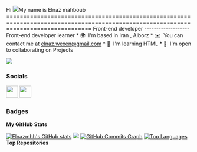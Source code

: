 Hi ![](https://user-images.githubusercontent.com/18350557/176309783-0785949b-9127-417c-8b55-ab5a4333674e.gif)My name is Elnaz mahboub =====================================================================================================================================  Front-end developer -------------------  Front-end developer learner  * 🌍  I'm based in Iran , Alborz * ✉️  You can contact me at [elnaz.wexen@gmail.com](mailto:elnaz.wexen@gmail.com) * 🧠  I'm learning HTML * 🤝  I'm open to collaborating on Projects

<a href="https://www.github.com/Elnazmhh" target="_blank" rel="noreferrer"><img src="https://img.shields.io/github/followers/Elnazmhh?logo=github&style=for-the-badge&color=0891b2&labelColor=1c1917" /></a>
 ### Socials  <p align="left"> <a href="https://www.github.com/Elnazmhh" target="_blank" rel="noreferrer"> <picture> <source media="(prefers-color-scheme: dark)" srcset="https://raw.githubusercontent.com/danielcranney/readme-generator/main/public/icons/socials/github-dark.svg" /> <source media="(prefers-color-scheme: light)" srcset="https://raw.githubusercontent.com/danielcranney/readme-generator/main/public/icons/socials/github.svg" /> <img src="https://raw.githubusercontent.com/danielcranney/readme-generator/main/public/icons/socials/github.svg" width="32" height="32" /> </picture> </a> <a href="https://www.linkedin.com/in/https://www.linkedin.com/in/elnaz-undefined-86a5b831a" target="_blank" rel="noreferrer"> <picture> <source media="(prefers-color-scheme: dark)" srcset="https://raw.githubusercontent.com/danielcranney/readme-generator/main/public/icons/socials/linkedin-dark.svg" /> <source media="(prefers-color-scheme: light)" srcset="https://raw.githubusercontent.com/danielcranney/readme-generator/main/public/icons/socials/linkedin.svg" /> <img src="https://raw.githubusercontent.com/danielcranney/readme-generator/main/public/icons/socials/linkedin.svg" width="32" height="32" /> </picture> </a></p>
### Badges

<b>My GitHub Stats</b>

<a href="http://www.github.com/Elnazmhh"><img src="https://github-readme-stats.vercel.app/api?username=Elnazmhh&show_icons=true&hide=&count_private=true&title_color=0891b2&text_color=ffffff&icon_color=0891b2&bg_color=1c1917&hide_border=true&show_icons=true" alt="Elnazmhh's GitHub stats" /></a>
<a href="http://www.github.com/Elnazmhh"><img src="https://github-readme-streak-stats.herokuapp.com/?user=Elnazmhh&stroke=ffffff&background=1c1917&ring=0891b2&fire=0891b2&currStreakNum=ffffff&currStreakLabel=0891b2&sideNums=ffffff&sideLabels=ffffff&dates=ffffff&hide_border=true" /></a>
<a href="http://www.github.com/Elnazmhh"><img src="https://github-readme-activity-graph.cyclic.app/graph?username=Elnazmhh&bg_color=1c1917&color=ffffff&line=0891b2&point=ffffff&area_color=1c1917&area=true&hide_border=true&custom_title=GitHub%20Commits%20Graph" alt="GitHub Commits Graph" /></a>
<a href="https://github.com/Elnazmhh" align="left"><img src="https://github-readme-stats.vercel.app/api/top-langs/?username=Elnazmhh&langs_count=10&title_color=0891b2&text_color=ffffff&icon_color=0891b2&bg_color=1c1917&hide_border=true&locale=en&custom_title=Top%20%Languages" alt="Top Languages" /></a>
<b>Top Repositories</b>

<div width="100%" align="center"></div><br /><br /><br /><br /><br /><br /><br />

